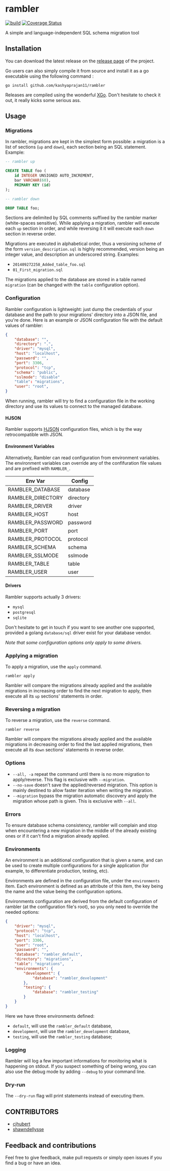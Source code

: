 # rambler 
[![build](https://app.wercker.com/status/b645428b6f548288d71d3ba83cc1a783/s/master "wercker status")](https://app.wercker.com/project/bykey/b645428b6f548288d71d3ba83cc1a783)
[![Coverage Status](https://coveralls.io/repos/kashyaprajan11/rambler/badge.svg?branch=master&service=github)](https://coveralls.io/github/kashyaprajan11/rambler?branch=master)

A simple and language-independent SQL schema migration tool

## Installation

You can download the latest release on the [release
page](https://github.com/kashyaprajan11/rambler/releases) of the project.

Go users can also simply compile it from source and install it as a go
executable using the following command :

```
go install github.com/kashyaprajan11/rambler
```

Releases are compiled using the wonderful
[XGo](https://github.com/karalabe/xgo). Don't hesitate to check it out, it
really kicks some serious ass.

## Usage

### Migrations

In rambler, migrations are kept in the simplest form possible: a migration is a
list of sections (`up` and `down`), each section being an SQL statement.
Example:

```sql
-- rambler up

CREATE TABLE foo (
	id INTEGER UNSIGNED AUTO_INCREMENT,
	bar VARCHAR(60),
	PRIMARY KEY (id)
);

-- rambler down

DROP TABLE foo;
```

Sections are delimited by SQL comments suffixed by the rambler marker
(white-spaces sensitive). While applying a migration, rambler will execute each
`up` section in order, and while reversing it it will execute each `down`
section in reverse order.

Migrations are executed in alphabetical order, thus a versioning scheme of the
form `version_description.sql` is highly recommended, version being an integer
value, and description an underscored string. Examples:

* `201409272258_Added_table_foo.sql`
* `01_First_migration.sql`

The migrations applied to the database are stored in a table named `migration`
(can be changed with the `table` configuration option).

### Configuration

Rambler configuration is lightweight: just dump the credentials of your
database and the path to your migrations' directory into a JSON file, and
you're done. Here is an example or JSON configuration file with the default
values of rambler:

```json
{
	"database": "",
	"directory": ".",
	"driver": "mysql",
	"host": "localhost",
	"password": "",
	"port": 3306,
	"protocol": "tcp",
	"schema": "public",
	"sslmode": "disable"
	"table": "migrations",
	"user": "root",
}
```

When running, rambler will try to find a configuration file in the working
directory and use its values to connect to the managed database.

#### HJSON

Rambler supports [HJSON](http://hjson.org/) configuration files, which is by
the way retrocompatible with JSON.

#### Environment Variables

Alternatively, Rambler can read configuration from environment variables. The
environment variables can override any of the confifuration file values and
are prefixed with `RAMBLER_`.

| Env Var           | Config    |
|-------------------|-----------|
| RAMBLER_DATABASE  | database  |
| RAMBLER_DIRECTORY | directory |
| RAMBLER_DRIVER    | driver    |
| RAMBLER_HOST      | host      |
| RAMBLER_PASSWORD  | password  |
| RAMBLER_PORT      | port      |
| RAMBLER_PROTOCOL  | protocol  |
| RAMBLER_SCHEMA    | schema    |
| RAMBLER_SSLMODE   | sslmode   |
| RAMBLER_TABLE     | table     |
| RAMBLER_USER      | user      |

#### Drivers

Rambler supports actually 3 drivers:

- `mysql`
- `postgresql`
- `sqlite`

Don't hesitate to get in touch if you want to see another one supported,
provided a golang `database/sql` driver exist for your database vendor.

*Note that some configuration options only apply to some drivers.*

### Applying a migration

To apply a migration, use the `apply` command.

```
rambler apply
```

Rambler will compare the migrations already applied and the available
migrations in increasing order to find the next migration to apply, then
execute all its `up` sections' statements in order. 

### Reversing a migration

To reverse a migration, use the `reverse` command.

```
rambler reverse
```

Rambler will compare the migrations already applied and the available
migrations in decreasing order to find the last applied migrations, then
execute all its `down` sections' statements in reverse order.

### Options

- `--all, -a` repeat the command until there is no more migration to
  apply/reverse. This flag is exclusive with `--migration`.
- `--no-save` doesn't save the applied/reversed migration. This option is
  mainly destined to allow faster iteration when writing the migration.
- `--migration` bypass the migration automatic discovery and apply the migration
  whose path is given. This is exclusive with `--all`.

### Errors

To ensure database schema consistency, rambler will complain and stop when
encountering a new migration in the middle of the already existing ones or if
it can't find a migration already applied.

### Environments

An environment is an additional configuration that is given a name, and can be
used to create multiple configurations for a single application (for example,
to differentiate production, testing, etc).

Environments are defined in the configuration file, under the `environments`
item.  Each environment is defined as an attribute of this item, the key being
the name and the value being the configuration options.

Environments configuration are derived from the default configuration of
rambler (at the configuration file's root), so you only need to override the
needed options:

```json
{
    "driver": "mysql",
    "protocol": "tcp",
    "host": "localhost",
    "port": 3306,
    "user": "root",
    "password": "",
    "database": "rambler_default",
    "directory": "migrations",
    "table": "migrations",
    "environments": {
        "development": {
            "database": "rambler_development"
        },
        "testing": {
            "database": "rambler_testing"
        }
    }
}
```

Here we have three environments defined:
- `default`, will use the `rambler_default` database,
- `development`, will use the `rambler_development` database,
- `testing`, will use the `rambler_testing` database;

### Logging

Rambler will log a few important informations for monitoring what is happening
on stdout. If you suspect something of being wrong, you can also use the debug
mode by adding `--debug` to your command line.

### Dry-run

The `--dry-run` flag will print statements instead of executing them.

## CONTRIBUTORS

- [cjhubert](https://github.com/cjhubert)
- [shawndellysse](https://github.com/shawndellysse)

## Feedback and contributions

Feel free to give feedback, make pull requests or simply open issues if you
find a bug or have an idea.
